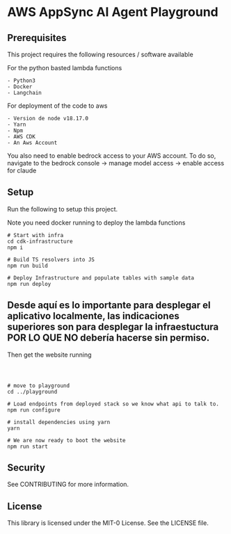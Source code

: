 # AWS AppSync AI Agent Playground

## Prerequisites

This project requires the following resources / software available

For the python basted lambda functions

    - Python3
    - Docker
    - Langchain

For deployment of the code to aws

    - Version de node v18.17.0
    - Yarn
    - Npm
    - AWS CDK
    - An Aws Account

You also need to enable bedrock access to your AWS account.
To do so, navigate to the bedrock console -> manage model access -> enable access for claude

## Setup

Run the following to setup this project.

Note you need docker running to deploy the lambda functions

```
# Start with infra
cd cdk-infrastructure
npm i

# Build TS resolvers into JS
npm run build

# Deploy Infrastructure and populate tables with sample data
npm run deploy
```


## Desde aquí es lo importante para desplegar el aplicativo localmente, las indicaciones superiores son para desplegar la infraestuctura POR LO QUE NO debería hacerse sin permiso.
Then get the website running

```



# move to playground
cd ../playground

# Load endpoints from deployed stack so we know what api to talk to.
npm run configure

# install dependencies using yarn
yarn

# We are now ready to boot the website
npm run start
```

## Security

See CONTRIBUTING for more information.

## License

This library is licensed under the MIT-0 License. See the LICENSE file.
